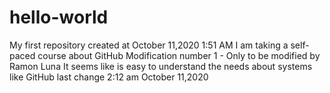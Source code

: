 # hello-world
My first repository created at October 11,2020 1:51 AM
I am taking a self-paced course about GitHub
Modification number 1 - Only to be modified by Ramon Luna
It seems like is easy to understand the needs about systems like GitHub
last change 2:12 am October 11,2020
